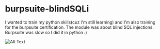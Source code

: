 # burpsuite-blindSQLi
I wanted to train my python skills(cuz I'm still learning) and I'm also training for the burpsuite certification. The module was about blind SQL injections. Burpsuite was slow so I did it in python :)

![Alt Text](https://github.com/Burly0/burpsuite-blindSQLi/blob/main/exploit.gif)

